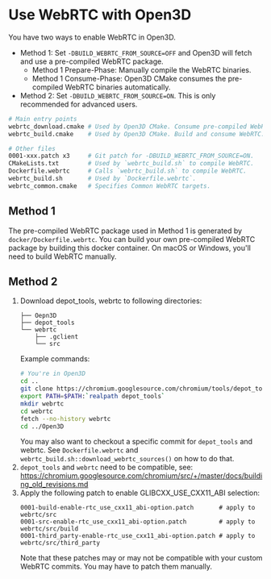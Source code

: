 # Use WebRTC with Open3D

You have two ways to enable WebRTC in Open3D.
- Method 1: Set `-DBUILD_WEBRTC_FROM_SOURCE=OFF` and Open3D will fetch and use
  a pre-compiled WebRTC package.
  - Method 1 Prepare-Phase: Manually compile the WebRTC binaries.
  - Method 1 Consume-Phase: Open3D CMake consumes the pre-compiled WebRTC binaries automatically.
- Method 2: Set `-DBUILD_WEBRTC_FROM_SOURCE=ON`. This is only recommended for advanced users.

```bash
# Main entry points
webrtc_download.cmake # Used by Open3D CMake. Consume pre-compiled WebRTC. (Method 1 Consume-Phase)
webrtc_build.cmake    # Used by Open3D CMake. Build and consume WebRTC.    (Method 2)

# Other files
0001-xxx.patch x3     # Git patch for -DBUILD_WEBRTC_FROM_SOURCE=ON.       (Method 1 Prepare-Phase & Method 2)
CMakeLists.txt        # Used by `webrtc_build.sh` to compile WebRTC.       (Method 1 Prepare-Phase)
Dockerfile.webrtc     # Calls `webrtc_build.sh` to compile WebRTC.         (Method 1 Prepare-Phase)
webrtc_build.sh       # Used by `Dockerfile.webrtc`.                       (Method 1 Prepare-Phase)
webrtc_common.cmake   # Specifies Common WebRTC targets.                   (Method 1 Prepare-Phase)
```

## Method 1

The pre-compiled WebRTC package used in Method 1 is generated by
`docker/Dockerfile.webrtc`. You can build your own pre-compiled
WebRTC package by building this docker container. On macOS or Windows, you'll
need to build WebRTC manually.

## Method 2

1. Download depot_tools, webrtc to following directories:
   ```
   ├── Oepn3D
   ├── depot_tools
   └── webrtc
       ├── .gclient
       └── src
   ```
   Example commands:
   ```bash
   # You're in Open3D
   cd ..
   git clone https://chromium.googlesource.com/chromium/tools/depot_tools.git
   export PATH=$PATH:`realpath depot_tools`
   mkdir webrtc
   cd webrtc
   fetch --no-history webrtc
   cd ../Open3D
   ```
   You may also want to checkout a specific commit for `depot_tools` and webrtc.
   See `Dockerfile.webrtc` and `webrtc_build.sh::download_webrtc_sources()` on
   how to do that.
2. `depot_tools` and `webrtc` need to be compatible, see:
   https://chromium.googlesource.com/chromium/src/+/master/docs/building_old_revisions.md
3. Apply the following patch to enable GLIBCXX_USE_CXX11_ABI selection:
   ```
   0001-build-enable-rtc_use_cxx11_abi-option.patch       # apply to webrtc/src
   0001-src-enable-rtc_use_cxx11_abi-option.patch         # apply to webrtc/src/build
   0001-third_party-enable-rtc_use_cxx11_abi-option.patch # apply to webrtc/src/third_party
   ```
   Note that these patches may or may not be compatible with your custom
   WebRTC commits. You may have to patch them manually.
